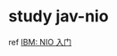 # study jav-nio
ref  [IBM: NIO 入门](https://www.ibm.com/developerworks/cn/education/java/j-nio/j-nio.html)
